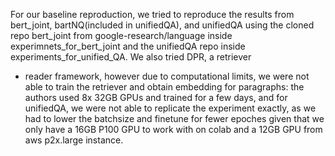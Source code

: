 For our baseline reproduction, we tried to reproduce the results from
bert_joint, bartNQ(included in unifiedQA), and unifiedQA using the cloned repo
bert_joint from google-research/language inside experimnets_for_bert_joint 
and the unifiedQA repo inside experiments_for_unified_QA. We also tried DPR, a retriever
+ reader framework, however due to computational limits, we were not able to train
the retriever and obtain embedding for paragraphs: the authors used 8x 32GB GPUs and
  trained for a few days, and for unifiedQA, we were not able to replicate the experiment
  exactly, as we had to lower the batchsize and finetune for fewer epoches given that we
  only have a 16GB P100 GPU to work with on colab and a 12GB GPU from aws p2x.large instance.